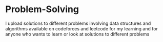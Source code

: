 # Problem-Solving
I upload solutions to different problems involving data structures and algorithms available on codeforces and leetcode for my learning and for anyone who wants to learn or look at solutions to different problems 
